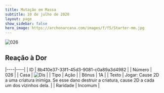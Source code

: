 ```yaml
---
title: Mutação em Massa
subtitle: 10 de julho de 2020
layout: page
show_sidebar: false
hero_image: https://archonarcana.com/images/f/f5/Starter-mm.jpg
---
```


![026](https://cdn.keyforgegame.com/media/card_front/pt/479_026_VRG6FX4GQH3F_pt.png)

## Reação à Dor

|----|----|
| ID | 8b410e37-33f1-45d3-9081-c0a89a3d4982 |
| Número | 026 |
| Casa | ![Dis](https://archonarcana.com/images/thumb/e/e8/Dis.png/22px-Dis.png "Dis") |
| Tipo | Ação |
| Bônus | 1A |
| Texto | Jogar: Cause 2D a uma criatura inimiga. Se esse dano destruir a criatura, cause 2D a cada um dos vizinhos dela. |
| Raridade | Incomum |
